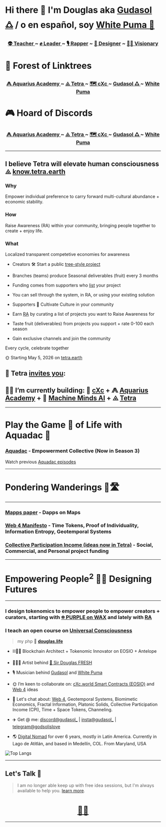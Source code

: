 # Hi there 👋 I'm Douglas aka [Gudasol 🜛](https://ampl.ink/gudasol) / o en español, soy [White Puma 🐆](https://puma.red)

<h3 align="center"><b>
 <a href="https://in.aquarius.academy">👽 Teacher </a> ~ 
 <a href="https://lu.ma/aquadac">✊ Leader </a> ~ 
 <a href="https://open.spotify.com/playlist/2WEKrYq0mht0kyFguEcYzi">🎙 Rapper</a> ~ 
 <a href="https://www.redbubble.com/people/SirDouglasFresh/shop">🎨 Designer</a> ~ 
 <a href="https://gudasol.gumroad.com">🧙‍♂️ Visionary</a>
</b>
</h3>

# 🌳 Forest of Linktrees

<h3 align="center"><b>
 <a href="https://linktr.ee/aquariusacademy"> ⨇ Aquarius Academy </a> ~ 
 <a href="https://linktr.ee/tetra.earth"> ⨻ Tetra </a> ~ 
 <a href="https://linktr.ee/cXc.world"> 🗺 cXc </a> ~ 
 <a href="https://linktr.ee/gudasol"> Gudasol 🜛 </a> ~ 
 <a href="https://linktr.ee/gudasol"> White Puma </a>
</b>
</h3>

# 🎮 Hoard of Discords 

<h3 align="center"><b>
 <a href="https://discord.gg/KnbA47n6Zj"> ⨇ Aquarius Academy </a> ~ 
 <a href="https://discord.gg/ZSU5BgGTAY"> ⨻ Tetra </a> ~ 
 <a href="https://discord.gg/u3kpj7xEWZ"> 🗺 cXc </a> ~ 
 <a href="https://discord.gg/MrRXZYhHfp"> Gudasol 🜛 </a> ~ 
 <a href="https://discord.gg/jeDbjj3EHS"> White Puma </a>
</b>
</h3>


___

## I believe Tetra will elevate human consciousness ⨻ [know.tetra.earth](https://know.tetra.earth)
### Why
Empower individual preference to carry forward multi-cultural abundance + economic stability.

### How
Raise Awareness (RA) within your community, bringing people together to create + enjoy life.

### What
Localized transparent competetive economies for awareness

- Creators 🛠️ Start a public [tree-style project](https://know.tetra.earth/info/system/projects)
 - Branches (teams) produce Seasonal deliverables (fruit) every 3 months
 - Funding comes from supporters who [list](https://know.tetra.earth/info/system/lists) your project
 - You can sell through the system, in RA, or using your existing solution

- Supporters 🤝 Cultivate Culture in your community
 - Earn [RA](https://know.tetra.earth/info/system/localnomics) by curating a list of projects you want to Raise Awareness for
 - Taste fruit (deliverables) from projects you support + rate 0-100 each season
 - Gain exclusive channels and join the community

Every cycle, celebrate together 

🌞 Starting May 5, 2026 on [tetra.earth](https://tetra.earth)


## 🤝 Tetra [invites you](https://discord.com/invite/ZSU5BgGTAY): 



## 👷‍♂️ I’m currently building: 🔺 [cXc](https://linktr.ee/cxc.world) + ⨇ [Aquarius Academy](https://aquarius.academy/) + 🦾 [Machine Minds AI](https://godsol.gumroad.com) + ⨻ [Tetra](https://tetra.earth)


___
  
# Play the Game 🏀 of Life with Aquadac 🏺

### [Aquadac](https://lu.ma/aquadac) - Empowerment Collective (Now in Season 3)

Watch previous [Aquadac episodes](https://www.youtube.com/playlist?list=PLRRVgL5-YYRWHfSaiEk_QXQuKKnIvW8Fm)

___


# Pondering Wanderings 🤔🛣

___

### [Mapps paper](https://docs.google.com/document/d/1YppJ2EYumRI2j0UHYdZh7NJMObMI_NfHgaFRLbjgBtw/preview) - Dapps on Maps 

### [Web 4 Manifesto](https://github.com/dougbutner/web-4) - Time Tokens, Proof of Individuality, Information Entropy, Geotemporal Systems  

### [Collective Participation Income (ideas now in Tetra)](https://github.com/dougbutner/effective-collective) - Social, Commercial, and Personal project funding

--- 

# Empowering People<sup>2</sup> 💫🙏 Designing Futures

___

### I design tokenomics to empower people to empower creators + curators, starting with [🔯 PURPLE on WAX](https://github.com/currentxchange/purple-explainer) and lately with [RA](https://know.tetra.earth/info/system/localnomics)

### I teach an open course on [Universal Consciousness](https://aquarius.academy/learn/universal-consciousness-densities-dimensions-matrices-grids/)

> my php 🏡 **[douglas.life](https://douglas.life/)** 

- ⛓👷‍♂️ Blockchain Architect + Tokenomic Innovator on EOSIO + Antelope
- 🧙‍♂️🎇 Artist behind [🔮 Sir Douglas FRESH](https://www.redbubble.com/people/SirDouglasFresh/shop)
- 🎙 Musician behind [Gudasol](https://open.spotify.com/playlist/2WEKrYq0mht0kyFguEcYzi) and [White Puma](https://puma.red)
- 🌞 I’m keen to collaborate on: [cXc.world Smart Contracts (EOSIO)](https://github.com/dougbutner/beta-pseudo) and [Web 4](https://github.com/dougbutner/web-4) ideas
- 💬 Let's chat about: [Web 4](https://github.com/dougbutner/web-4), Geotemporal Systems, Biomimetic Economics, Fractal Information, Platonic Solids, Collective Participation Income (CPI), Time + Space Tokens, Channeling.
- ✈️ Get @ me: [discord@gudasol_](https://discord.gg/MrRXZYhHfp) | [insta@gudasol_](https://instagram.com/dougbutner) | [telegram@godsolislove](https://tg.me/godsolislove)

- 🌎 [Digital Nomad](https://gudasol.gumroad.com/l/become-digital-nomad) for over 6 years, mostly in Latin America. Currently in Lago de Atitlán, and based in Medellín, COL. From Maryland, USA

![Top Langs](https://github-readme-stats.vercel.app/api/top-langs/?username=dougbutner&layout=donut)

___   

## Let's Talk 🤝
> I am no longer able keep up with free idea sessions, but I'm always available to help you. [learn more](https://gudasol.gumroad.com/).
 
<h1 align="center">
<a href="https://linktr.ee/gudasol">🔗🌳</a>
</h1>

___  
